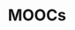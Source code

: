 ---
layout: page
title: MOOCs
description: My learning journey.
img:
importance: 4
redirect: https://github.com/awaisrauf/MOOCs
year: 2020
category: research
---